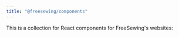 ```yaml
---
title: "@freesewing/components"
---
```


This is a collection for React components for FreeSewing's websites:

<ReadMore list />
